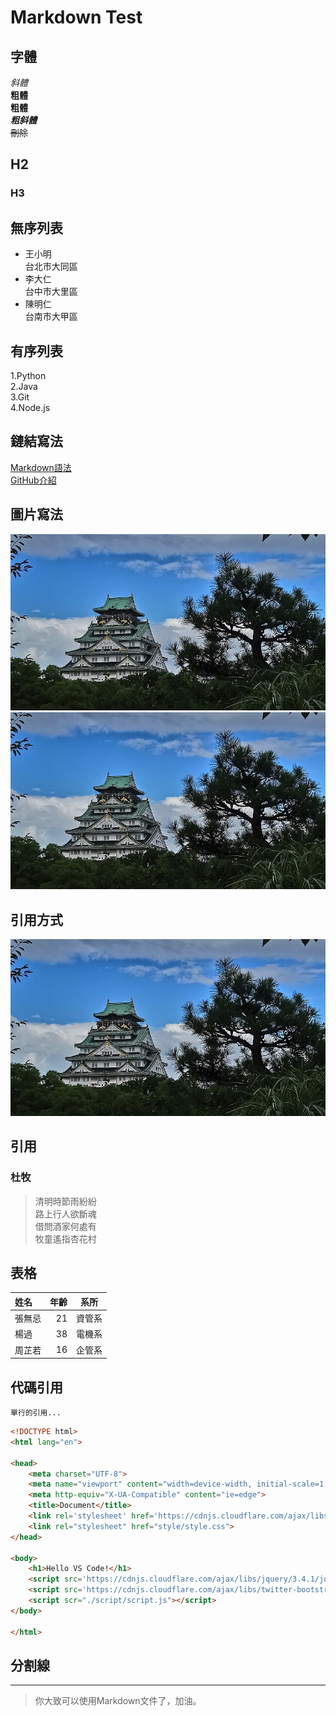 # Markdown Test #

## 字體 ##

*斜體*  
**粗體**  
__粗體__  
***粗斜體***  
~~刪除~~  

## H2 ##

### H3 ###

## 無序列表 ##

* 王小明  
  台北市大同區
* 李大仁  
  台中市大里區
* 陳明仁  
  台南市大甲區

## 有序列表 ##

1.Python  
2.Java  
3.Git  
4.Node.js  

## 鏈結寫法 ##

[Markdown語法](https://markdown.tw/#autoescape)  
[GitHub介紹](http://gg.gg/dyt2k "gg.gg短網址")  

## 圖片寫法 ##

![天守閣](images/天守閣.jpg)  
![alt](images/天守閣.jpg "天守閣")  

## 引用方式 ##

![alt][img01]

## 引用 ##

### 杜牧 ###

>清明時節雨紛紛  
>路上行人欲斷魂  
>借問酒家何處有  
>牧童遙指杏花村  

## 表格 ##

|姓名 |年齡  | 系所|
|:----|----:|:----:|
|張無忌|   21|資管系|
|楊過  |   38|電機系|
|周芷若|   16|企管系|

## 代碼引用 ##

`單行的引用...`

```html
<!DOCTYPE html>
<html lang="en">

<head>
    <meta charset="UTF-8">
    <meta name="viewport" content="width=device-width, initial-scale=1.0">
    <meta http-equiv="X-UA-Compatible" content="ie=edge">
    <title>Document</title>
    <link rel='stylesheet' href='https://cdnjs.cloudflare.com/ajax/libs/twitter-bootstrap/4.3.1/css/bootstrap.min.css' />
    <link rel="stylesheet" href="style/style.css">
</head>

<body>
    <h1>Hello VS Code!</h1>
    <script src='https://cdnjs.cloudflare.com/ajax/libs/jquery/3.4.1/jquery.min.js'></script>
    <script src='https://cdnjs.cloudflare.com/ajax/libs/twitter-bootstrap/4.3.1/js/bootstrap.bundle.min.js'></script>
    <script scr="./script/script.js"></script>
</body>

</html>
```

## 分割線 ##

***

>你大致可以使用Markdown文件了，加油。

[img01]: images/天守閣.jpg "天守閣"
